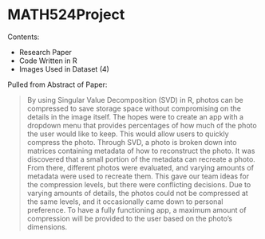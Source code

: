 # MATH524Project

Contents:  
- Research Paper  
- Code Written in R  
- Images Used in Dataset (4)  
  
Pulled from Abstract of Paper:  
>By using Singular Value Decomposition (SVD) in R, photos can be compressed to save storage space without compromising on the details in the image itself. The hopes were to create an app with a dropdown menu that provides percentages of how much of the photo the user would like to keep. This would allow users to quickly compress the photo. Through SVD, a photo is broken down into matrices containing metadata of how to reconstruct the photo. It was discovered that a small portion of the metadata can recreate a photo. From there, different photos were evaluated, and varying amounts of metadata were used to recreate them. This gave our team ideas for the compression levels, but there were conflicting decisions. Due to varying amounts of details, the photos could not be compressed at the same levels, and it occasionally came down to personal preference. To have a fully functioning app, a maximum amount of compression will be provided to the user based on the photo’s dimensions.

